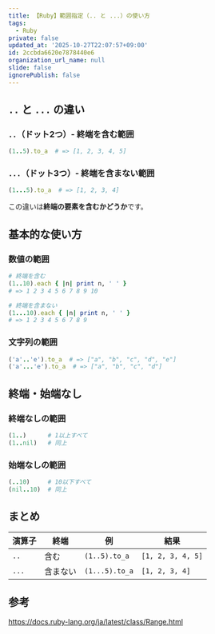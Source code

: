 ```yaml
---
title: 【Ruby】範囲指定（.. と ...）の使い方
tags:
  - Ruby
private: false
updated_at: '2025-10-27T22:07:57+09:00'
id: 2ccbda6620e7878440e6
organization_url_name: null
slide: false
ignorePublish: false
---
```

## `..` と `...` の違い

### `..`（ドット2つ）- 終端を含む範囲

```ruby
(1..5).to_a  # => [1, 2, 3, 4, 5]
```

### `...`（ドット3つ）- 終端を含まない範囲

```ruby
(1...5).to_a  # => [1, 2, 3, 4]
```

この違いは**終端の要素を含むかどうか**です。

## 基本的な使い方

### 数値の範囲

```ruby
# 終端を含む
(1..10).each { |n| print n, ' ' }
# => 1 2 3 4 5 6 7 8 9 10

# 終端を含まない
(1...10).each { |n| print n, ' ' }
# => 1 2 3 4 5 6 7 8 9
```

### 文字列の範囲

```ruby
('a'..'e').to_a  # => ["a", "b", "c", "d", "e"]
('a'...'e').to_a  # => ["a", "b", "c", "d"]
```

## 終端・始端なし

### 終端なしの範囲

```ruby
(1..)      # 1以上すべて
(1..nil)   # 同上
```

### 始端なしの範囲

```ruby
(..10)     # 10以下すべて
(nil..10)  # 同上
```

## まとめ

| 演算子 | 終端     | 例             | 結果              |
| ------ | -------- | -------------- | ----------------- |
| `..`   | 含む     | `(1..5).to_a`  | `[1, 2, 3, 4, 5]` |
| `...`  | 含まない | `(1...5).to_a` | `[1, 2, 3, 4]`    |

## 参考

https://docs.ruby-lang.org/ja/latest/class/Range.html
